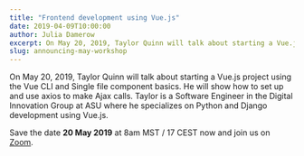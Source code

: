 ```yaml
---
title: "Frontend development using Vue.js"
date: 2019-04-09T10:00:00
author: Julia Damerow
excerpt: On May 20, 2019, Taylor Quinn will talk about starting a Vue.js project using the Vue CLI and Single file component basics
slug: announcing-may-workshop
---
```


On May 20, 2019, Taylor Quinn will talk about starting a Vue.js project using the Vue CLI and Single file component basics. He will show how to set up and use axios to make Ajax calls. Taylor is a Software Engineer in the Digital Innovation Group at ASU where he specializes on Python and Django development using Vue.js.

Save the date **20 May 2019** at 8am MST / 17 CEST now and join us on [Zoom](https://zoom.us/j/755179791).
